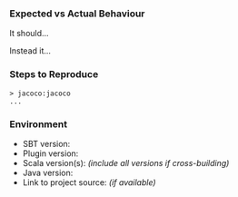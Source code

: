 ### Expected vs Actual Behaviour

It should...

Instead it...

### Steps to Reproduce

```
> jacoco:jacoco
...
```

### Environment

* SBT version:
* Plugin version:
* Scala version(s): _(include all versions if cross-building)_
* Java version:
* Link to project source: _(if available)_
